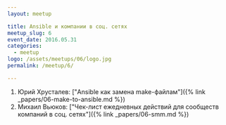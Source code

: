 ```yaml
---
layout: meetup

title: Ansible и компании в соц. сетях
meetup_slug: 6
event_date: 2016.05.31
categories: 
  - meetup 
logo: /assets/meetups/06/logo.jpg
permalink: /meetup/6/

---
```


1. Юрий Хрусталев: ["Ansible как замена make-файлам"]({% link _papers/06-make-to-ansible.md %})
2. Михаил Вьюков: ["Чек-лист ежедневных действий для сообществ компаний в соц. сетях"]({% link _papers/06-smm.md %})
